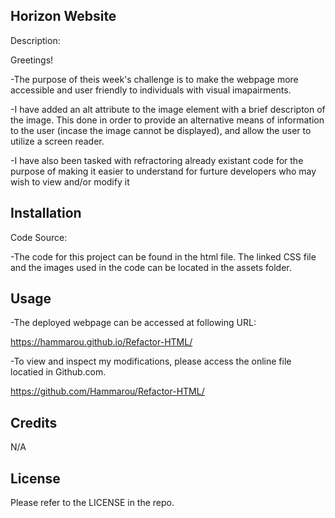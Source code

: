 ## Horizon Website


Description:

Greetings! 

-The purpose of theis week's challenge is to make the webpage more accessible and user friendly to individuals with visual imapairments.

-I have added an alt attribute to the image element with a brief descripton of the image. This done in order to provide an alternative means of information to the user (incase the image cannot be displayed), and allow the user to utilize a screen reader.

-I have also been tasked with refractoring already existant code for the purpose of making it easier to understand for furture developers who may wish to view and/or modify it


## Installation

Code Source:

-The code for this project can be found in the html file. The linked CSS file and the images used in the code can be located in the assets folder.


## Usage

-The deployed webpage can be accessed at following URL:

https://hammarou.github.io/Refactor-HTML/


-To view and inspect my modifications, please access the online file locatied in Github.com.

https://github.com/Hammarou/Refactor-HTML/


## Credits

N/A

## License

Please refer to the LICENSE in the repo.
 
